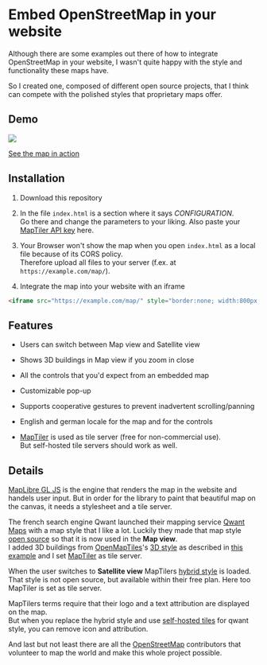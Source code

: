 # Embed OpenStreetMap in your website

Although there are some examples out there of how to integrate OpenStreetMap in your website, I wasn't quite happy with the style and functionality these maps have.

So I created one, composed of different open source projects, that I think can compete with the polished styles that proprietary maps offer.

## Demo

![](https://xjcb.de/projects/embed-openstreetmap/screenshot.png)

[See the map in action](https://xjcb.de/projects/embed-openstreetmap/)

## Installation

1. Download this repository

2. In the file `index.html` is a section where it says *CONFIGURATION*.<br/>Go there and change the parameters to your liking. Also paste your [MapTiler API key](https://cloud.maptiler.com/account/keys/) here.

3. Your Browser won't show the map when you open `index.html` as a local file because of its CORS policy.<br/>Therefore upload all files to your server (f.ex. at `https://example.com/map/`).

4. Integrate the map into your website with an iframe

```html
<iframe src="https://example.com/map/" style="border:none; width:800px; height:500px"></iframe>
```

## Features

- Users can switch between Map view and Satellite view

- Shows 3D buildings in Map view if you zoom in close

- All the controls that you'd expect from an embedded map

- Customizable pop-up

- Supports cooperative gestures to prevent inadvertent scrolling/panning

- English and german locale for the map and for the controls

- [MapTiler](https://www.maptiler.com/) is used as tile server (free for non-commercial use).<br/>But self-hosted tile servers should work as well.

## Details

[MapLibre GL JS](https://maplibre.org/projects/maplibre-gl-js/) is the engine that renders the map in the website and handels user input. But in order for the library to paint that beautiful map on the canvas, it needs a stylesheet and a tile server.

The french search engine Qwant launched their mapping service [Qwant Maps](https://www.qwant.com/maps/) with a map style that I like a lot. Luckily they made that map style [open source](https://github.com/Qwant/qwant-basic-gl-style) so that it is now used in the **Map view**.<br/>I added 3D buildings from [OpenMapTiles](https://openmaptiles.org/)'s [3D style](https://github.com/openmaptiles/maptiler-3d-gl-style) as described in [this example](https://maplibre.org/maplibre-gl-js-docs/example/3d-buildings/) and I set [MapTiler](https://www.maptiler.com/) as tile server.

When the user switches to **Satellite view** MapTilers [hybrid style](https://www.maptiler.com/maps/#hybrid) is loaded. That style is not open source, but available within their free plan. Here too MapTiler is set as tile server.

MapTilers terms require that their logo and a text attribution are displayed on the map.<br/>But when you replace the hybrid style and use [self-hosted tiles](https://openmaptiles.org/docs/) for qwant style, you can remove icon and attribution.

And last but not least there are all the [OpenStreetMap](https://www.openstreetmap.org/about/) contributors that volunteer to map the world and make this whole project possible.
